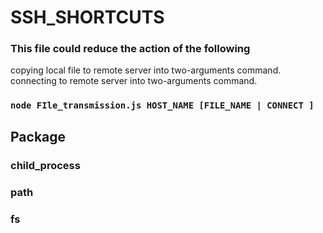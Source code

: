 # SSH_SHORTCUTS
### This file could reduce the action of the following 
copying local file to remote server into two-arguments command. 
connecting to remote server into two-arguments command. 
 
###  `node FIle_transmission.js HOST_NAME [FILE_NAME | CONNECT ] `
   
## Package

### child_process
### path 
### fs
